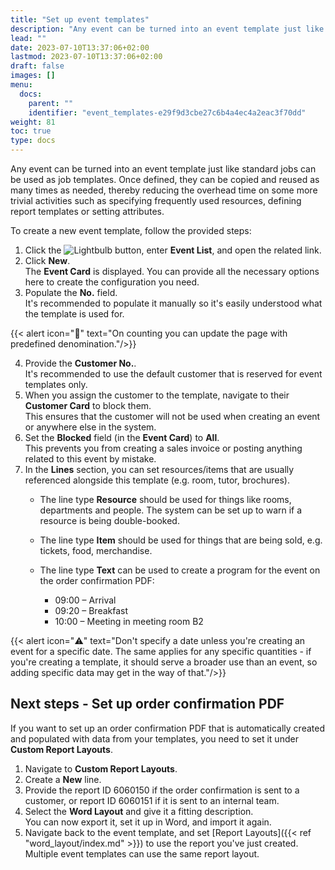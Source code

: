 ```yaml
---
title: "Set up event templates"
description: "Any event can be turned into an event template just like standard jobs can be used as job templates."
lead: ""
date: 2023-07-10T13:37:06+02:00
lastmod: 2023-07-10T13:37:06+02:00
draft: false
images: []
menu:
  docs:
    parent: ""
    identifier: "event_templates-e29f9d3cbe27c6b4a4ec4a2eac3f70dd"
weight: 81
toc: true
type: docs
---
```


Any event can be turned into an event template just like standard jobs can be used as job templates. Once defined, they can be copied and reused as many times as needed, thereby reducing the overhead time on some more trivial activities such as specifying frequently used resources, defining report templates or setting attributes.

To create a new event template, follow the provided steps:

1. Click the ![Lightbulb](Lightbulb_icon.PNG) button, enter **Event List**, and open the related link.       
2. Click **New**.     
   The **Event Card** is displayed. You can provide all the necessary options here to create the configuration you need. 
3. Populate the **No.** field.      
   It's recommended to populate it manually so it's easily understood what the template is used for.
   
{{< alert icon="📝" text="On counting you can update the page with predefined denomination."/>}}

4. Provide the **Customer No.**.    
   It's recommended to use the default customer that is reserved for event templates only.
5. When you assign the customer to the template, navigate to their **Customer Card** to block them.      
   This ensures that the customer will not be used when creating an event or anywhere else in the system.
6. Set the **Blocked** field (in the **Event Card**) to **All**.     
   This prevents you from creating a sales invoice or posting anything related to this event by mistake.
7. In the **Lines** section, you can set resources/items that are usually referenced alongside this template (e.g. room, tutor, brochures).
    - The line type **Resource** should be used for things like rooms, departments and people. The system can be set up to warn if a resource is being double-booked.
    - The line type **Item** should be used for things that are being sold, e.g. tickets, food, merchandise.
    - The line type **Text** can be used to create a program for the event on the order confirmation PDF:

        - 09:00 – Arrival
        - 09:20 – Breakfast
        - 10:00 – Meeting in meeting room B2

{{< alert icon="⚠️" text="Don't specify a date unless you're creating an event for a specific date. The same applies for any specific quantities - if you're creating a template, it should serve a broader use than an event, so adding specific data may get in the way of that."/>}}
 

## Next steps - Set up order confirmation PDF

If you want to set up an order confirmation PDF that is automatically created and populated with data from your templates, you need to set it under **Custom Report Layouts**. 

1. Navigate to **Custom Report Layouts**.
2. Create a **New** line. 
3. Provide the report ID 6060150 if the order confirmation is sent to a customer, or report ID 6060151  if it is sent to an internal team.      
4. Select the **Word Layout** and give it a fitting description.     
   You can now export it, set it up in Word, and import it again.
5. Navigate back to the event template, and set [Report Layouts]({{< ref "word_layout/index.md" >}}) to use the report you've just created.     
   Multiple event templates can use the same report layout.